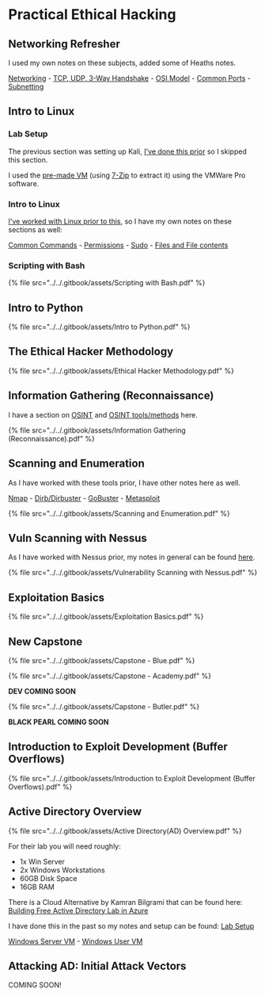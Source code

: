 # Practical Ethical Hacking

## Networking Refresher

I used my own notes on these subjects, added some of Heaths notes.

[Networking](../../networking/) - [TCP, UDP, 3-Way Handshake](../../networking/3-way-handshake.md) - [OSI Model](../../networking/osi-model.md) - [Common Ports](../../networking/common-ports-and-protocols.md) - [Subnetting](../../networking/subnetting.md)

## Intro to Linux

### Lab Setup

The previous section was setting up Kali, [I've done this prior](../../guides-and-how-tos/lab-setup/kali-vm.md) so I skipped this section.

I used the [pre-made VM](https://www.kali.org/get-kali/#kali-virtual-machines) (using [7-Zip](https://www.7-zip.org/download.html) to extract it) using the VMWare Pro software.

### Intro to Linux

[I've worked with Linux prior to this](../../linux/), so I have my own notes on these sections as well:

[Common Commands](../../linux/common-commands.md) - [Permissions](../../linux/permissions.md) - [Sudo](../../linux/sudo.md) - [Files and File contents](../../linux/files-and-file-contents.md)

### Scripting with Bash

{% file src="../../.gitbook/assets/Scripting with Bash.pdf" %}

## Intro to Python

{% file src="../../.gitbook/assets/Intro to Python.pdf" %}

## The Ethical Hacker Methodology

{% file src="../../.gitbook/assets/Ethical Hacker Methodology.pdf" %}

## Information Gathering (Reconnaissance)

I have a section on [OSINT](../../osint/) and [OSINT tools/methods](../../osint/osint-tools.md) here.

{% file src="../../.gitbook/assets/Information Gathering (Reconnaissance).pdf" %}

## Scanning and Enumeration

As I have worked with these tools prior, I have other notes here as well.

[Nmap](../../networking/nmap.md) - [Dirb/Dirbuster](../../tools/enumeration/dirb-dirbuster.md) - [GoBuster](../../tools/enumeration/gobuster.md) - [Metasploit](../../tools/exploitation-framework/metasploit.md)

{% file src="../../.gitbook/assets/Scanning and Enumeration.pdf" %}

## Vuln Scanning with Nessus

As I have worked with Nessus prior, my notes in general can be found [here](../../tools/vulnerability-scanners/nessus.md).

{% file src="../../.gitbook/assets/Vulnerability Scanning with Nessus.pdf" %}

## Exploitation Basics

{% file src="../../.gitbook/assets/Exploitation Basics.pdf" %}

## New Capstone

{% file src="../../.gitbook/assets/Capstone - Blue.pdf" %}

{% file src="../../.gitbook/assets/Capstone - Academy.pdf" %}

**DEV COMING SOON**

{% file src="../../.gitbook/assets/Capstone - Butler.pdf" %}

**BLACK PEARL COMING SOON**

## Introduction to Exploit Development (Buffer Overflows)

{% file src="../../.gitbook/assets/Introduction to Exploit Development (Buffer Overflows).pdf" %}

## Active Directory Overview

{% file src="../../.gitbook/assets/Active Directory(AD) Overview.pdf" %}

For their lab you will need roughly:

* 1x Win Server
* 2x Windows Workstations
* 60GB Disk Space
* 16GB RAM

There is a Cloud Alternative by Kamran Bilgrami that can be found here: [Building Free Active Directory Lab in Azure](https://kamran-bilgrami.medium.com/ethical-hacking-lessons-building-free-active-directory-lab-in-azure-6c67a7eddd7f)

I have done this in the past so my notes and setup can be found: [Lab Setup](../../guides-and-how-tos/lab-setup/)

[Windows Server VM](../../guides-and-how-tos/lab-setup/windows-server-vm.md) - [Windows User VM](../../guides-and-how-tos/lab-setup/windows-user-vm.md)

## Attacking AD: Initial Attack Vectors

COMING SOON!
